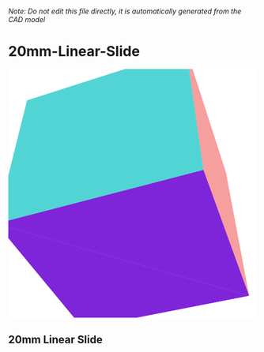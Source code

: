 ###### Note: Do not edit this file directly, it is automatically generated from the CAD model

# 20mm-Linear-Slide

![](/project.svg)

## 20mm Linear Slide


